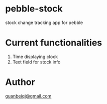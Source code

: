 # pebble-stock
stock change tracking app for pebble

# Current functionalities
1. Time displaying clock
2. Text field for stock info

# Author
guanbeiqi@gmail.com
